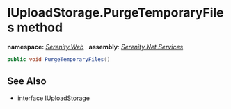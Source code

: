 # IUploadStorage.PurgeTemporaryFiles method
**namespace:** *[Serenity.Web](../../README.md#serenity.web-namespace)*   **assembly**: *[Serenity.Net.Services](../../README.md)*

```csharp
public void PurgeTemporaryFiles()
```

## See Also

* interface [IUploadStorage](../IUploadStorage.md)